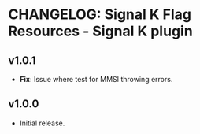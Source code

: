# CHANGELOG: Signal K Flag Resources - Signal K plugin 

## v1.0.1

- **Fix**: Issue where test for MMSI throwing errors.

## v1.0.0

- Initial release.


